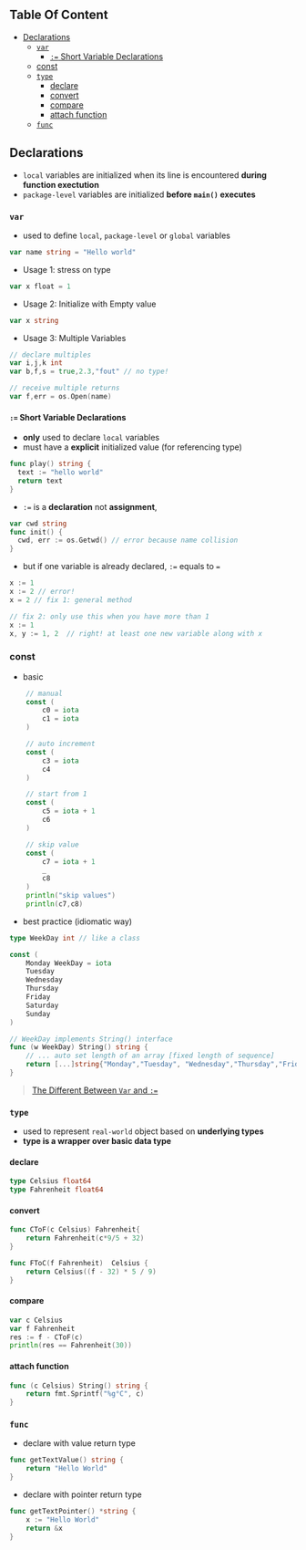 <!-- START doctoc generated TOC please keep comment here to allow auto update -->
<!-- DON'T EDIT THIS SECTION, INSTEAD RE-RUN doctoc TO UPDATE -->
## Table Of Content

- [Declarations](#declarations)
  - [`var`](#var)
    - [`:=` Short Variable Declarations](#-short-variable-declarations)
  - [const](#const)
  - [`type`](#type)
    - [declare](#declare)
    - [convert](#convert)
    - [compare](#compare)
    - [attach function](#attach-function)
  - [`func`](#func)

<!-- END doctoc generated TOC please keep comment here to allow auto update -->

## Declarations
- `local` variables are initialized when its line is encountered **during function exectution**
- `package-level` variables are initialized **before `main()` executes**
### `var`
- used to define `local`, `package-level` or `global` variables
```go
var name string = "Hello world"
```
- Usage 1: stress on type
```go
var x float = 1
```
- Usage 2: Initialize with Empty value
```go
var x string
```
- Usage 3: Multiple Variables
```go
// declare multiples
var i,j,k int 
var b,f,s = true,2.3,"fout" // no type!

// receive multiple returns
var f,err = os.Open(name)
```
#### `:=` Short Variable Declarations
- **only** used to declare `local` variables
- must have a **explicit** initialized value (for referencing type)

```go
func play() string {
  text := "hello world"
  return text
}
```
- `:=` is a **declaration** not **assignment**, 
```go
var cwd string
func init() {
  cwd, err := os.Getwd() // error because name collision
}
```
- but if one variable is already declared, `:=` equals to `=`
```go
x := 1
x := 2 // error!
x = 2 // fix 1: general method

// fix 2: only use this when you have more than 1
x := 1 
x, y := 1, 2  // right! at least one new variable along with x
```
### const
- basic
```go
	// manual
	const (
		c0 = iota
		c1 = iota
	)

	// auto increment
	const (
		c3 = iota
		c4
	)

	// start from 1
	const (
		c5 = iota + 1
		c6
	)

	// skip value
	const (
		c7 = iota + 1
		_
		c8
	)
	println("skip values")
	println(c7,c8)
```
- best practice (idiomatic way)
```go
type WeekDay int // like a class

const (
	Monday WeekDay = iota
	Tuesday
	Wednesday
	Thursday
	Friday
	Saturday
	Sunday
)

// WeekDay implements String() interface
func (w WeekDay) String() string {
	// ... auto set length of an array [fixed length of sequence]
	return [...]string{"Monday","Tuesday", "Wednesday","Thursday","Friday","Saturday","Sunday"}[w]
}
```

> [The Different Between `Var` and `:=`](https://www.geeksforgeeks.org/difference-between-var-keyword-and-short-declaration-operator-in-golang/)


### `type`
- used to represent `real-world` object based on **underlying types**
- **type is a wrapper over basic data type**
#### declare
```go
type Celsius float64
type Fahrenheit float64
```
#### convert
```go
func CToF(c Celsius) Fahrenheit{
	return Fahrenheit(c*9/5 + 32)
}

func FToC(f Fahrenheit)  Celsius {
	return Celsius((f - 32) * 5 / 9)
}
```
#### compare
```go
var c Celsius
var f Fahrenheit
res := f - CToF(c)
println(res == Fahrenheit(30))
```
#### attach function
```go
func (c Celsius) String() string {
	return fmt.Sprintf("%g°C", c)
}
```

<!-- TODO: -->
### `func`
- declare with value return type
```go
func getTextValue() string {
	return "Hello World"
}
```
- declare with pointer return type
```go
func getTextPointer() *string {
	x := "Hello World"
	return &x
}
```
